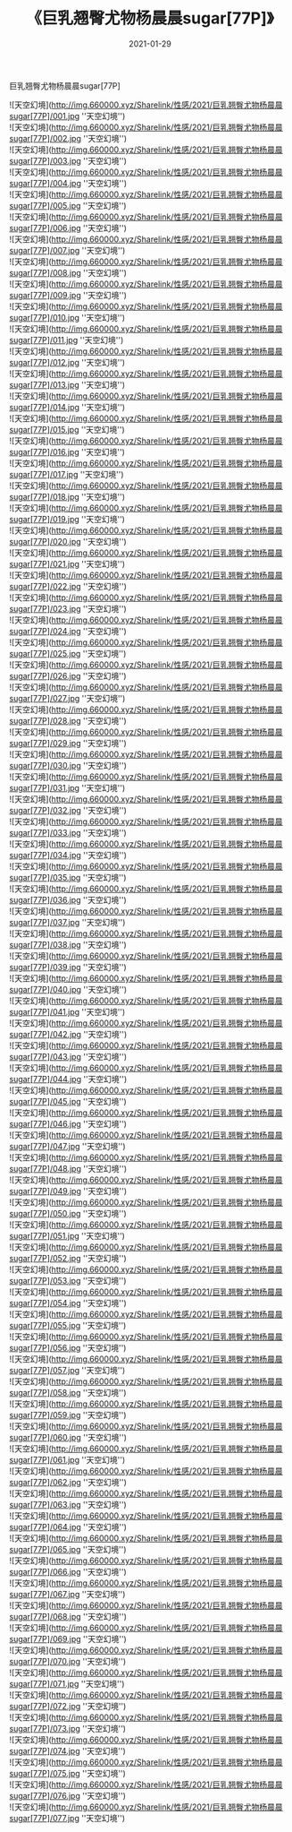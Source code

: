 ﻿---
layout: post
title:  《巨乳翘臀尤物杨晨晨sugar[77P]》
date:   2021-01-29
img: http://img.660000.xyz/Sharelink/性感/2021/巨乳翘臀尤物杨晨晨sugar[77P]/000.jpg
categories: [美女, 性感, 泳衣]
---

巨乳翘臀尤物杨晨晨sugar[77P]



![天空幻境](http://img.660000.xyz/Sharelink/性感/2021/巨乳翘臀尤物杨晨晨sugar[77P]/001.jpg ''天空幻境'') <br>
![天空幻境](http://img.660000.xyz/Sharelink/性感/2021/巨乳翘臀尤物杨晨晨sugar[77P]/002.jpg ''天空幻境'') <br>
![天空幻境](http://img.660000.xyz/Sharelink/性感/2021/巨乳翘臀尤物杨晨晨sugar[77P]/003.jpg ''天空幻境'') <br>
![天空幻境](http://img.660000.xyz/Sharelink/性感/2021/巨乳翘臀尤物杨晨晨sugar[77P]/004.jpg ''天空幻境'') <br>
![天空幻境](http://img.660000.xyz/Sharelink/性感/2021/巨乳翘臀尤物杨晨晨sugar[77P]/005.jpg ''天空幻境'') <br>
![天空幻境](http://img.660000.xyz/Sharelink/性感/2021/巨乳翘臀尤物杨晨晨sugar[77P]/006.jpg ''天空幻境'') <br>
![天空幻境](http://img.660000.xyz/Sharelink/性感/2021/巨乳翘臀尤物杨晨晨sugar[77P]/007.jpg ''天空幻境'') <br>
![天空幻境](http://img.660000.xyz/Sharelink/性感/2021/巨乳翘臀尤物杨晨晨sugar[77P]/008.jpg ''天空幻境'') <br>
![天空幻境](http://img.660000.xyz/Sharelink/性感/2021/巨乳翘臀尤物杨晨晨sugar[77P]/009.jpg ''天空幻境'') <br>
![天空幻境](http://img.660000.xyz/Sharelink/性感/2021/巨乳翘臀尤物杨晨晨sugar[77P]/010.jpg ''天空幻境'') <br>
![天空幻境](http://img.660000.xyz/Sharelink/性感/2021/巨乳翘臀尤物杨晨晨sugar[77P]/011.jpg ''天空幻境'') <br>
![天空幻境](http://img.660000.xyz/Sharelink/性感/2021/巨乳翘臀尤物杨晨晨sugar[77P]/012.jpg ''天空幻境'') <br>
![天空幻境](http://img.660000.xyz/Sharelink/性感/2021/巨乳翘臀尤物杨晨晨sugar[77P]/013.jpg ''天空幻境'') <br>
![天空幻境](http://img.660000.xyz/Sharelink/性感/2021/巨乳翘臀尤物杨晨晨sugar[77P]/014.jpg ''天空幻境'') <br>
![天空幻境](http://img.660000.xyz/Sharelink/性感/2021/巨乳翘臀尤物杨晨晨sugar[77P]/015.jpg ''天空幻境'') <br>
![天空幻境](http://img.660000.xyz/Sharelink/性感/2021/巨乳翘臀尤物杨晨晨sugar[77P]/016.jpg ''天空幻境'') <br>
![天空幻境](http://img.660000.xyz/Sharelink/性感/2021/巨乳翘臀尤物杨晨晨sugar[77P]/017.jpg ''天空幻境'') <br>
![天空幻境](http://img.660000.xyz/Sharelink/性感/2021/巨乳翘臀尤物杨晨晨sugar[77P]/018.jpg ''天空幻境'') <br>
![天空幻境](http://img.660000.xyz/Sharelink/性感/2021/巨乳翘臀尤物杨晨晨sugar[77P]/019.jpg ''天空幻境'') <br>
![天空幻境](http://img.660000.xyz/Sharelink/性感/2021/巨乳翘臀尤物杨晨晨sugar[77P]/020.jpg ''天空幻境'') <br>
![天空幻境](http://img.660000.xyz/Sharelink/性感/2021/巨乳翘臀尤物杨晨晨sugar[77P]/021.jpg ''天空幻境'') <br>
![天空幻境](http://img.660000.xyz/Sharelink/性感/2021/巨乳翘臀尤物杨晨晨sugar[77P]/022.jpg ''天空幻境'') <br>
![天空幻境](http://img.660000.xyz/Sharelink/性感/2021/巨乳翘臀尤物杨晨晨sugar[77P]/023.jpg ''天空幻境'') <br>
![天空幻境](http://img.660000.xyz/Sharelink/性感/2021/巨乳翘臀尤物杨晨晨sugar[77P]/024.jpg ''天空幻境'') <br>
![天空幻境](http://img.660000.xyz/Sharelink/性感/2021/巨乳翘臀尤物杨晨晨sugar[77P]/025.jpg ''天空幻境'') <br>
![天空幻境](http://img.660000.xyz/Sharelink/性感/2021/巨乳翘臀尤物杨晨晨sugar[77P]/026.jpg ''天空幻境'') <br>
![天空幻境](http://img.660000.xyz/Sharelink/性感/2021/巨乳翘臀尤物杨晨晨sugar[77P]/027.jpg ''天空幻境'') <br>
![天空幻境](http://img.660000.xyz/Sharelink/性感/2021/巨乳翘臀尤物杨晨晨sugar[77P]/028.jpg ''天空幻境'') <br>
![天空幻境](http://img.660000.xyz/Sharelink/性感/2021/巨乳翘臀尤物杨晨晨sugar[77P]/029.jpg ''天空幻境'') <br>
![天空幻境](http://img.660000.xyz/Sharelink/性感/2021/巨乳翘臀尤物杨晨晨sugar[77P]/030.jpg ''天空幻境'') <br>
![天空幻境](http://img.660000.xyz/Sharelink/性感/2021/巨乳翘臀尤物杨晨晨sugar[77P]/031.jpg ''天空幻境'') <br>
![天空幻境](http://img.660000.xyz/Sharelink/性感/2021/巨乳翘臀尤物杨晨晨sugar[77P]/032.jpg ''天空幻境'') <br>
![天空幻境](http://img.660000.xyz/Sharelink/性感/2021/巨乳翘臀尤物杨晨晨sugar[77P]/033.jpg ''天空幻境'') <br>
![天空幻境](http://img.660000.xyz/Sharelink/性感/2021/巨乳翘臀尤物杨晨晨sugar[77P]/034.jpg ''天空幻境'') <br>
![天空幻境](http://img.660000.xyz/Sharelink/性感/2021/巨乳翘臀尤物杨晨晨sugar[77P]/035.jpg ''天空幻境'') <br>
![天空幻境](http://img.660000.xyz/Sharelink/性感/2021/巨乳翘臀尤物杨晨晨sugar[77P]/036.jpg ''天空幻境'') <br>
![天空幻境](http://img.660000.xyz/Sharelink/性感/2021/巨乳翘臀尤物杨晨晨sugar[77P]/037.jpg ''天空幻境'') <br>
![天空幻境](http://img.660000.xyz/Sharelink/性感/2021/巨乳翘臀尤物杨晨晨sugar[77P]/038.jpg ''天空幻境'') <br>
![天空幻境](http://img.660000.xyz/Sharelink/性感/2021/巨乳翘臀尤物杨晨晨sugar[77P]/039.jpg ''天空幻境'') <br>
![天空幻境](http://img.660000.xyz/Sharelink/性感/2021/巨乳翘臀尤物杨晨晨sugar[77P]/040.jpg ''天空幻境'') <br>
![天空幻境](http://img.660000.xyz/Sharelink/性感/2021/巨乳翘臀尤物杨晨晨sugar[77P]/041.jpg ''天空幻境'') <br>
![天空幻境](http://img.660000.xyz/Sharelink/性感/2021/巨乳翘臀尤物杨晨晨sugar[77P]/042.jpg ''天空幻境'') <br>
![天空幻境](http://img.660000.xyz/Sharelink/性感/2021/巨乳翘臀尤物杨晨晨sugar[77P]/043.jpg ''天空幻境'') <br>
![天空幻境](http://img.660000.xyz/Sharelink/性感/2021/巨乳翘臀尤物杨晨晨sugar[77P]/044.jpg ''天空幻境'') <br>
![天空幻境](http://img.660000.xyz/Sharelink/性感/2021/巨乳翘臀尤物杨晨晨sugar[77P]/045.jpg ''天空幻境'') <br>
![天空幻境](http://img.660000.xyz/Sharelink/性感/2021/巨乳翘臀尤物杨晨晨sugar[77P]/046.jpg ''天空幻境'') <br>
![天空幻境](http://img.660000.xyz/Sharelink/性感/2021/巨乳翘臀尤物杨晨晨sugar[77P]/047.jpg ''天空幻境'') <br>
![天空幻境](http://img.660000.xyz/Sharelink/性感/2021/巨乳翘臀尤物杨晨晨sugar[77P]/048.jpg ''天空幻境'') <br>
![天空幻境](http://img.660000.xyz/Sharelink/性感/2021/巨乳翘臀尤物杨晨晨sugar[77P]/049.jpg ''天空幻境'') <br>
![天空幻境](http://img.660000.xyz/Sharelink/性感/2021/巨乳翘臀尤物杨晨晨sugar[77P]/050.jpg ''天空幻境'') <br>
![天空幻境](http://img.660000.xyz/Sharelink/性感/2021/巨乳翘臀尤物杨晨晨sugar[77P]/051.jpg ''天空幻境'') <br>
![天空幻境](http://img.660000.xyz/Sharelink/性感/2021/巨乳翘臀尤物杨晨晨sugar[77P]/052.jpg ''天空幻境'') <br>
![天空幻境](http://img.660000.xyz/Sharelink/性感/2021/巨乳翘臀尤物杨晨晨sugar[77P]/053.jpg ''天空幻境'') <br>
![天空幻境](http://img.660000.xyz/Sharelink/性感/2021/巨乳翘臀尤物杨晨晨sugar[77P]/054.jpg ''天空幻境'') <br>
![天空幻境](http://img.660000.xyz/Sharelink/性感/2021/巨乳翘臀尤物杨晨晨sugar[77P]/055.jpg ''天空幻境'') <br>
![天空幻境](http://img.660000.xyz/Sharelink/性感/2021/巨乳翘臀尤物杨晨晨sugar[77P]/056.jpg ''天空幻境'') <br>
![天空幻境](http://img.660000.xyz/Sharelink/性感/2021/巨乳翘臀尤物杨晨晨sugar[77P]/057.jpg ''天空幻境'') <br>
![天空幻境](http://img.660000.xyz/Sharelink/性感/2021/巨乳翘臀尤物杨晨晨sugar[77P]/058.jpg ''天空幻境'') <br>
![天空幻境](http://img.660000.xyz/Sharelink/性感/2021/巨乳翘臀尤物杨晨晨sugar[77P]/059.jpg ''天空幻境'') <br>
![天空幻境](http://img.660000.xyz/Sharelink/性感/2021/巨乳翘臀尤物杨晨晨sugar[77P]/060.jpg ''天空幻境'') <br>
![天空幻境](http://img.660000.xyz/Sharelink/性感/2021/巨乳翘臀尤物杨晨晨sugar[77P]/061.jpg ''天空幻境'') <br>
![天空幻境](http://img.660000.xyz/Sharelink/性感/2021/巨乳翘臀尤物杨晨晨sugar[77P]/062.jpg ''天空幻境'') <br>
![天空幻境](http://img.660000.xyz/Sharelink/性感/2021/巨乳翘臀尤物杨晨晨sugar[77P]/063.jpg ''天空幻境'') <br>
![天空幻境](http://img.660000.xyz/Sharelink/性感/2021/巨乳翘臀尤物杨晨晨sugar[77P]/064.jpg ''天空幻境'') <br>
![天空幻境](http://img.660000.xyz/Sharelink/性感/2021/巨乳翘臀尤物杨晨晨sugar[77P]/065.jpg ''天空幻境'') <br>
![天空幻境](http://img.660000.xyz/Sharelink/性感/2021/巨乳翘臀尤物杨晨晨sugar[77P]/066.jpg ''天空幻境'') <br>
![天空幻境](http://img.660000.xyz/Sharelink/性感/2021/巨乳翘臀尤物杨晨晨sugar[77P]/067.jpg ''天空幻境'') <br>
![天空幻境](http://img.660000.xyz/Sharelink/性感/2021/巨乳翘臀尤物杨晨晨sugar[77P]/068.jpg ''天空幻境'') <br>
![天空幻境](http://img.660000.xyz/Sharelink/性感/2021/巨乳翘臀尤物杨晨晨sugar[77P]/069.jpg ''天空幻境'') <br>
![天空幻境](http://img.660000.xyz/Sharelink/性感/2021/巨乳翘臀尤物杨晨晨sugar[77P]/070.jpg ''天空幻境'') <br>
![天空幻境](http://img.660000.xyz/Sharelink/性感/2021/巨乳翘臀尤物杨晨晨sugar[77P]/071.jpg ''天空幻境'') <br>
![天空幻境](http://img.660000.xyz/Sharelink/性感/2021/巨乳翘臀尤物杨晨晨sugar[77P]/072.jpg ''天空幻境'') <br>
![天空幻境](http://img.660000.xyz/Sharelink/性感/2021/巨乳翘臀尤物杨晨晨sugar[77P]/073.jpg ''天空幻境'') <br>
![天空幻境](http://img.660000.xyz/Sharelink/性感/2021/巨乳翘臀尤物杨晨晨sugar[77P]/074.jpg ''天空幻境'') <br>
![天空幻境](http://img.660000.xyz/Sharelink/性感/2021/巨乳翘臀尤物杨晨晨sugar[77P]/075.jpg ''天空幻境'') <br>
![天空幻境](http://img.660000.xyz/Sharelink/性感/2021/巨乳翘臀尤物杨晨晨sugar[77P]/076.jpg ''天空幻境'') <br>
![天空幻境](http://img.660000.xyz/Sharelink/性感/2021/巨乳翘臀尤物杨晨晨sugar[77P]/077.jpg ''天空幻境'') <br>